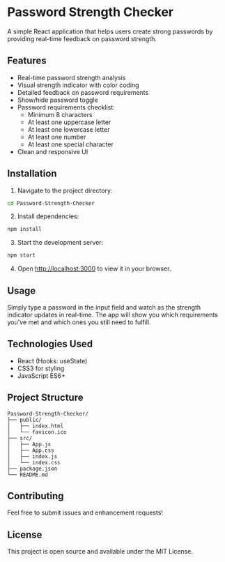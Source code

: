 # Password Strength Checker

A simple React application that helps users create strong passwords by providing real-time feedback on password strength.

## Features

- Real-time password strength analysis
- Visual strength indicator with color coding
- Detailed feedback on password requirements
- Show/hide password toggle
- Password requirements checklist:
  - Minimum 8 characters
  - At least one uppercase letter
  - At least one lowercase letter
  - At least one number
  - At least one special character
- Clean and responsive UI

## Installation

1. Navigate to the project directory:
```bash
cd Password-Strength-Checker
```

2. Install dependencies:
```bash
npm install
```

3. Start the development server:
```bash
npm start
```

4. Open [http://localhost:3000](http://localhost:3000) to view it in your browser.

## Usage

Simply type a password in the input field and watch as the strength indicator updates in real-time. The app will show you which requirements you've met and which ones you still need to fulfill.

## Technologies Used

- React (Hooks: useState)
- CSS3 for styling
- JavaScript ES6+

## Project Structure

```
Password-Strength-Checker/
├── public/
│   ├── index.html
│   └── favicon.ico
├── src/
│   ├── App.js
│   ├── App.css
│   ├── index.js
│   └── index.css
├── package.json
└── README.md
```

## Contributing

Feel free to submit issues and enhancement requests!

## License

This project is open source and available under the MIT License.
